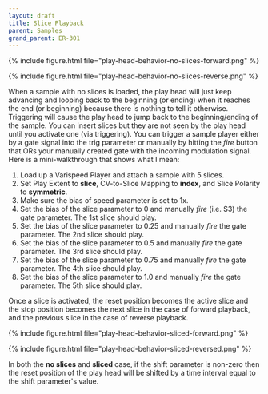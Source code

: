 ```yaml
---
layout: draft
title: Slice Playback
parent: Samples
grand_parent: ER-301
---
```


{% include figure.html
file="play-head-behavior-no-slices-forward.png"
%}

{% include figure.html
file="play-head-behavior-no-slices-reverse.png"
%}

When a sample with no slices is loaded, the play head will just keep advancing and looping back to the beginning (or ending) when it reaches the end (or beginning) because there is nothing to  tell it otherwise. Triggering will cause the play head to jump back to the beginning/ending of the sample.  You can insert slices but they are not seen by the play head until you activate one (via triggering). You can trigger a sample player either by a gate signal into the trig parameter or manually by hitting the *fire* button that ORs your manually created gate with the incoming modulation signal.  Here is a mini-walkthrough that shows what I mean:

1. Load up a Varispeed Player and attach a sample with 5 slices.
1. Set Play Extent to **slice**, CV-to-Slice Mapping to **index**, and Slice Polarity to **symmetric**.
1. Make sure the bias of speed parameter is set to 1x.
1. Set the bias of the slice parameter to 0 and manually *fire* (i.e. S3) the gate parameter.  The 1st slice should play.
1. Set the bias of the slice parameter to 0.25 and manually *fire* the gate parameter.  The 2nd slice should play.
1. Set the bias of the slice parameter to 0.5 and manually *fire* the gate parameter.  The 3rd slice should play.
1. Set the bias of the slice parameter to 0.75 and manually *fire* the gate parameter.  The 4th slice should play.
1. Set the bias of the slice parameter to 1.0 and manually *fire* the gate parameter.  The 5th slice should play.

Once a slice is activated, the reset position becomes the active slice and the stop position becomes the next slice in the case of forward playback, and the previous slice in the case of reverse playback.

{% include figure.html
file="play-head-behavior-sliced-forward.png"
%}

{% include figure.html
file="play-head-behavior-sliced-reversed.png"
%}

In both the **no slices** and **sliced** case, if the shift parameter is non-zero then the reset position of the play head will be shifted by a time interval equal to the shift parameter's value.